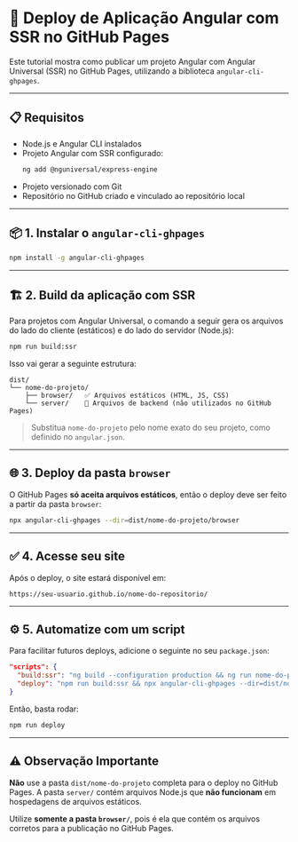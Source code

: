 # 🚀 Deploy de Aplicação Angular com SSR no GitHub Pages

Este tutorial mostra como publicar um projeto Angular com Angular Universal (SSR) no GitHub Pages, utilizando a biblioteca `angular-cli-ghpages`.

---

## 📋 Requisitos

- Node.js e Angular CLI instalados
- Projeto Angular com SSR configurado:
  ```bash
  ng add @nguniversal/express-engine
  ```
- Projeto versionado com Git
- Repositório no GitHub criado e vinculado ao repositório local

---

## 📦 1. Instalar o `angular-cli-ghpages`

```bash
npm install -g angular-cli-ghpages
```

---

## 🏗️ 2. Build da aplicação com SSR

Para projetos com Angular Universal, o comando a seguir gera os arquivos do lado do cliente (estáticos) e do lado do servidor (Node.js):

```bash
npm run build:ssr
```

Isso vai gerar a seguinte estrutura:

```
dist/
└── nome-do-projeto/
    ├── browser/   ✅ Arquivos estáticos (HTML, JS, CSS)
    └── server/    🚫 Arquivos de backend (não utilizados no GitHub Pages)
```

> Substitua `nome-do-projeto` pelo nome exato do seu projeto, como definido no `angular.json`.

---

## 🌐 3. Deploy da pasta `browser`

O GitHub Pages **só aceita arquivos estáticos**, então o deploy deve ser feito a partir da pasta `browser`:

```bash
npx angular-cli-ghpages --dir=dist/nome-do-projeto/browser
```

---

## ✅ 4. Acesse seu site

Após o deploy, o site estará disponível em:

```
https://seu-usuario.github.io/nome-do-repositorio/
```

---

## ⚙️ 5. Automatize com um script

Para facilitar futuros deploys, adicione o seguinte no seu `package.json`:

```json
"scripts": {
  "build:ssr": "ng build --configuration production && ng run nome-do-projeto:server:production",
  "deploy": "npm run build:ssr && npx angular-cli-ghpages --dir=dist/nome-do-projeto/browser"
}
```

Então, basta rodar:

```bash
npm run deploy
```

---

## ⚠️ Observação Importante

**Não** use a pasta `dist/nome-do-projeto` completa para o deploy no GitHub Pages. A pasta `server/` contém arquivos Node.js que **não funcionam** em hospedagens de arquivos estáticos.

Utilize **somente a pasta `browser/`**, pois é ela que contém os arquivos corretos para a publicação no GitHub Pages.
